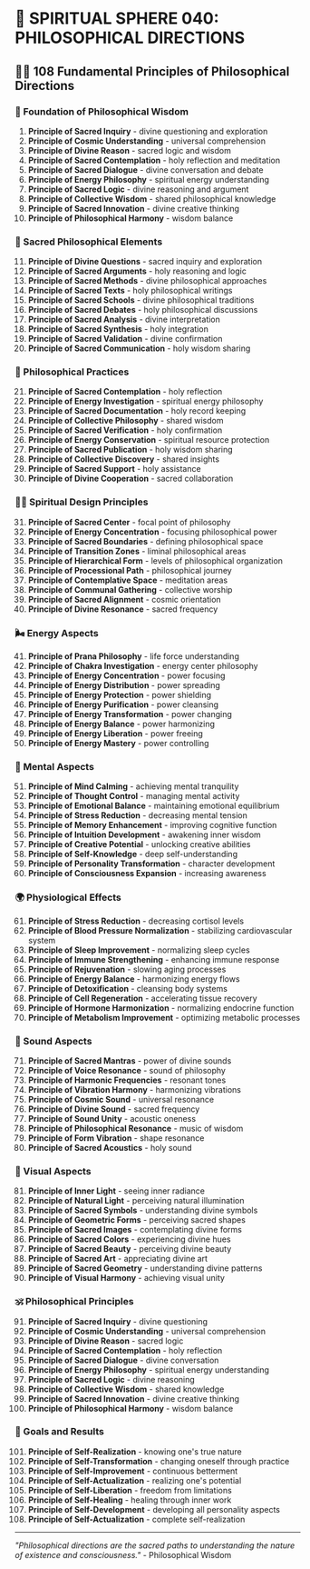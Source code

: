 # 🌟 SPIRITUAL SPHERE 040: PHILOSOPHICAL DIRECTIONS

## 🧘‍♀️ 108 Fundamental Principles of Philosophical Directions

### 🌌 Foundation of Philosophical Wisdom

1. **Principle of Sacred Inquiry** - divine questioning and exploration
2. **Principle of Cosmic Understanding** - universal comprehension
3. **Principle of Divine Reason** - sacred logic and wisdom
4. **Principle of Sacred Contemplation** - holy reflection and meditation
5. **Principle of Sacred Dialogue** - divine conversation and debate
6. **Principle of Energy Philosophy** - spiritual energy understanding
7. **Principle of Sacred Logic** - divine reasoning and argument
8. **Principle of Collective Wisdom** - shared philosophical knowledge
9. **Principle of Sacred Innovation** - divine creative thinking
10. **Principle of Philosophical Harmony** - wisdom balance

### 🧠 Sacred Philosophical Elements

11. **Principle of Divine Questions** - sacred inquiry and exploration
12. **Principle of Sacred Arguments** - holy reasoning and logic
13. **Principle of Sacred Methods** - divine philosophical approaches
14. **Principle of Sacred Texts** - holy philosophical writings
15. **Principle of Sacred Schools** - divine philosophical traditions
16. **Principle of Sacred Debates** - holy philosophical discussions
17. **Principle of Sacred Analysis** - divine interpretation
18. **Principle of Sacred Synthesis** - holy integration
19. **Principle of Sacred Validation** - divine confirmation
20. **Principle of Sacred Communication** - holy wisdom sharing

### 🌟 Philosophical Practices

21. **Principle of Sacred Contemplation** - holy reflection
22. **Principle of Energy Investigation** - spiritual energy philosophy
23. **Principle of Sacred Documentation** - holy record keeping
24. **Principle of Collective Philosophy** - shared wisdom
25. **Principle of Sacred Verification** - holy confirmation
26. **Principle of Energy Conservation** - spiritual resource protection
27. **Principle of Sacred Publication** - holy wisdom sharing
28. **Principle of Collective Discovery** - shared insights
29. **Principle of Sacred Support** - holy assistance
30. **Principle of Divine Cooperation** - sacred collaboration

### 🧘‍♀️ Spiritual Design Principles

31. **Principle of Sacred Center** - focal point of philosophy
32. **Principle of Energy Concentration** - focusing philosophical power
33. **Principle of Sacred Boundaries** - defining philosophical space
34. **Principle of Transition Zones** - liminal philosophical areas
35. **Principle of Hierarchical Form** - levels of philosophical organization
36. **Principle of Processional Path** - philosophical journey
37. **Principle of Contemplative Space** - meditation areas
38. **Principle of Communal Gathering** - collective worship
39. **Principle of Sacred Alignment** - cosmic orientation
40. **Principle of Divine Resonance** - sacred frequency

### 🌬️ Energy Aspects

41. **Principle of Prana Philosophy** - life force understanding
42. **Principle of Chakra Investigation** - energy center philosophy
43. **Principle of Energy Concentration** - power focusing
44. **Principle of Energy Distribution** - power spreading
45. **Principle of Energy Protection** - power shielding
46. **Principle of Energy Purification** - power cleansing
47. **Principle of Energy Transformation** - power changing
48. **Principle of Energy Balance** - power harmonizing
49. **Principle of Energy Liberation** - power freeing
50. **Principle of Energy Mastery** - power controlling

### 🧠 Mental Aspects

51. **Principle of Mind Calming** - achieving mental tranquility
52. **Principle of Thought Control** - managing mental activity
53. **Principle of Emotional Balance** - maintaining emotional equilibrium
54. **Principle of Stress Reduction** - decreasing mental tension
55. **Principle of Memory Enhancement** - improving cognitive function
56. **Principle of Intuition Development** - awakening inner wisdom
57. **Principle of Creative Potential** - unlocking creative abilities
58. **Principle of Self-Knowledge** - deep self-understanding
59. **Principle of Personality Transformation** - character development
60. **Principle of Consciousness Expansion** - increasing awareness

### 🌍 Physiological Effects

61. **Principle of Stress Reduction** - decreasing cortisol levels
62. **Principle of Blood Pressure Normalization** - stabilizing cardiovascular system
63. **Principle of Sleep Improvement** - normalizing sleep cycles
64. **Principle of Immune Strengthening** - enhancing immune response
65. **Principle of Rejuvenation** - slowing aging processes
66. **Principle of Energy Balance** - harmonizing energy flows
67. **Principle of Detoxification** - cleansing body systems
68. **Principle of Cell Regeneration** - accelerating tissue recovery
69. **Principle of Hormone Harmonization** - normalizing endocrine function
70. **Principle of Metabolism Improvement** - optimizing metabolic processes

### 🎵 Sound Aspects

71. **Principle of Sacred Mantras** - power of divine sounds
72. **Principle of Voice Resonance** - sound of philosophy
73. **Principle of Harmonic Frequencies** - resonant tones
74. **Principle of Vibration Harmony** - harmonizing vibrations
75. **Principle of Cosmic Sound** - universal resonance
76. **Principle of Divine Sound** - sacred frequency
77. **Principle of Sound Unity** - acoustic oneness
78. **Principle of Philosophical Resonance** - music of wisdom
79. **Principle of Form Vibration** - shape resonance
80. **Principle of Sacred Acoustics** - holy sound

### 🌈 Visual Aspects

81. **Principle of Inner Light** - seeing inner radiance
82. **Principle of Natural Light** - perceiving natural illumination
83. **Principle of Sacred Symbols** - understanding divine symbols
84. **Principle of Geometric Forms** - perceiving sacred shapes
85. **Principle of Sacred Images** - contemplating divine forms
86. **Principle of Sacred Colors** - experiencing divine hues
87. **Principle of Sacred Beauty** - perceiving divine beauty
88. **Principle of Sacred Art** - appreciating divine art
89. **Principle of Sacred Geometry** - understanding divine patterns
90. **Principle of Visual Harmony** - achieving visual unity

### 🕉️ Philosophical Principles

91. **Principle of Sacred Inquiry** - divine questioning
92. **Principle of Cosmic Understanding** - universal comprehension
93. **Principle of Divine Reason** - sacred logic
94. **Principle of Sacred Contemplation** - holy reflection
95. **Principle of Sacred Dialogue** - divine conversation
96. **Principle of Energy Philosophy** - spiritual energy understanding
97. **Principle of Sacred Logic** - divine reasoning
98. **Principle of Collective Wisdom** - shared knowledge
99. **Principle of Sacred Innovation** - divine creative thinking
100. **Principle of Philosophical Harmony** - wisdom balance

### 🚀 Goals and Results

101. **Principle of Self-Realization** - knowing one's true nature
102. **Principle of Self-Transformation** - changing oneself through practice
103. **Principle of Self-Improvement** - continuous betterment
104. **Principle of Self-Actualization** - realizing one's potential
105. **Principle of Self-Liberation** - freedom from limitations
106. **Principle of Self-Healing** - healing through inner work
107. **Principle of Self-Development** - developing all personality aspects
108. **Principle of Self-Actualization** - complete self-realization

---

*"Philosophical directions are the sacred paths to understanding the nature of existence and consciousness."* - Philosophical Wisdom
